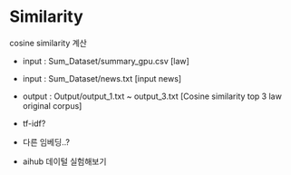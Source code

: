 # Similarity
cosine similarity 계산

* input : Sum_Dataset/summary_gpu.csv [law]
* input : Sum_Dataset/news.txt [input news]

* output : Output/output_1.txt ~ output_3.txt [Cosine similarity top 3 law original corpus]

* tf-idf?
* 다른 임베딩..?
* aihub 데이털 실험해보기

